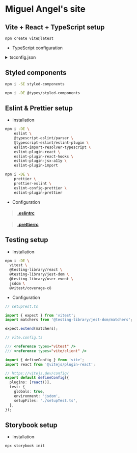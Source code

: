 # Miguel Angel's site

## Vite + React + TypeScript setup

```bash
npm create vite@latest
```

* TypeScript configuration

<details>
<summary>tsconfig.json</summary>

```json
{
  "compilerOptions": {
    "sourceMap": true,
    "target": "ESNext",
    "useDefineForClassFields": true,
    "lib": ["DOM", "DOM.Iterable", "ESNext"],
    "allowJs": false,
    "skipLibCheck": true,
    "esModuleInterop": false,
    "allowSyntheticDefaultImports": true,
    "strict": true,
    "forceConsistentCasingInFileNames": true,
    "module": "ESNext",
    "moduleResolution": "Node",
    "resolveJsonModule": true,
    "isolatedModules": true,
    "noEmit": true,
    "jsx": "react-jsx",
    "removeComments": true,
    "types": ["node", "@testing-library/jest-dom", "vitest/globals"]
  },
  "references": [{ "path": "./tsconfig.node.json" }],
  "include": [
    "src",
    "vite.config.ts",
    "vitest.config.ts",
    "setupTest.ts"
  ],
  "exclude": [
    "./node_modules/**/*"
  ]
}
```
</details>

## Styled components

```bash
npm i -SE styled-components
```

```bash
npm i -DE @types/styled-components
```

## Eslint & Prettier setup

* Installation

```bash
npm i -DE \
    eslint \
    @typescript-eslint/parser \
    @typescript-eslint/eslint-plugin \
    eslint-import-resolver-typescript \
    eslint-plugin-react \
    eslint-plugin-react-hooks \
    eslint-plugin-jsx-a11y \
    eslint-plugin-import
```

```bash
npm i -DE \
    prettier \
    prettier-eslint \
    eslint-config-prettier \
    eslint-plugin-prettier
```

* Configuration
>#### [.eslintrc](.eslintrc)

>#### [.prettierrc](.prettierrc)

## Testing setup

* Installation

```bash
npm i -DE \
  vitest \
  @testing-library/react \
  @testing-library/jest-dom \
  @testing-library/user-event \
  jsdom \
  @vitest/coverage-c8
```

* Configuration

```ts
// setupTest.ts

import { expect } from 'vitest';
import matchers from '@testing-library/jest-dom/matchers';

expect.extend(matchers);
```

```ts
// vite.config.ts

/// <reference types="vitest" />
/// <reference types="vite/client" />

import { defineConfig } from 'vite';
import react from '@vitejs/plugin-react';

// https://vitejs.dev/config/
export default defineConfig({
  plugins: [react()],
  test: {
    globals: true,
    environment: 'jsdom',
    setupFiles: './setupTest.ts',
  },
});

```

## Storybook setup

* Installation

```bash
npx storybook init
```
